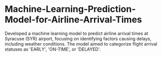 # Machine-Learning-Prediction-Model-for-Airline-Arrival-Times
Developed a machine learning model to predict airline arrival times at Syracuse (SYR) airport, focusing on identifying factors causing delays, including weather conditions. The model aimed to categorize flight arrival statuses as 'EARLY', 'ON-TIME', or 'DELAYED'.
